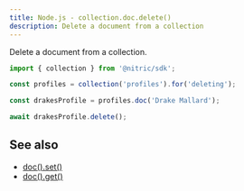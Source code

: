 ```yaml
---
title: Node.js - collection.doc.delete()
description: Delete a document from a collection
---
```


Delete a document from a collection.

```javascript
import { collection } from '@nitric/sdk';

const profiles = collection('profiles').for('deleting');

const drakesProfile = profiles.doc('Drake Mallard');

await drakesProfile.delete();
```

## See also

- [doc().set()](./collection-doc-set.md)
- [doc().get()](./collection-doc-get.md)
